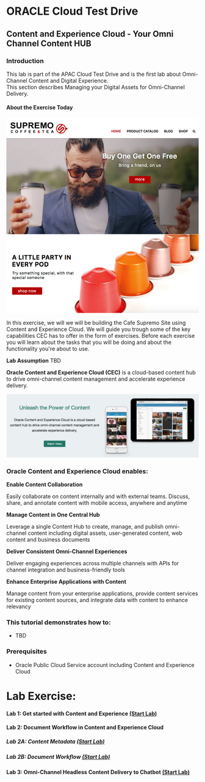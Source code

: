# ORACLE Cloud Test Drive #

## Content and Experience Cloud - Your Omni Channel Content HUB ##

### Introduction ###
This lab is part of the APAC Cloud Test Drive and is the first lab about Omni-Channel Content and Digital Experience.  
This section describes Managing your Digital Assets for Omni-Channel Delivery.

#### About the Exercise Today ####

![](images/CafeSupremo-HomePage.png)

In this exercise, we will we will be building the Cafe Supremo Site using Content and Experience Cloud. We will guide you trough some of the key capabilities CEC has to offer in the form of exercises. Before each exercise you will learn about the tasks that you will be doing and about the functionality you're about to use.

**Lab Assumption**
TBD

**Oracle Content and Experience Cloud (CEC)** is a cloud-based content hub to drive omni-channel content management and accelerate experience delivery.

![](images/CECS-Unleash_the_Power-banner.png)

### Oracle Content and Experience Cloud enables: ###

**Enable Content Collaboration**

Easily collaborate on content internally and with external teams. Discuss, share, and annotate content with mobile access, anywhere and anytime

**Manage Content in One Central Hub**

Leverage a single Content Hub to create, manage, and publish omni-channel content including digital assets, user-generated content, web content and business documents

**Deliver Consistent Omni-Channel Experiences**

Deliver engaging experiences across multiple channels with APIs for channel integration and business-friendly tools

**Enhance Enterprise Applications with Content**

Manage content from your enterprise applications, provide content services for existing content sources, and integrate data with content to enhance relevancy

### This tutorial demonstrates how to: ###
- TBD

### Prerequisites ###
- Oracle Public Cloud Service account including Content and Experience Cloud

# Lab Exercise: #

#### Lab 1: Get started with Content and Experience [(Start Lab)](100/101-CecsLab.md) #### 
#### Lab 2: Document Workflow in Content and Experience Cloud ####
  ##### Lab 2A: Content Metadata [(Start Lab)](200/203-CecsPCSLab.md) #####
  ##### Lab 2B: Document Workflow [(Start Lab)](200/201-CecsPCSLab.md) #####
#### Lab 3: Omni-Channel Headless Content Delivery to Chatbot [(Start Lab)](300/301-CecsBOTLab.md) ####


